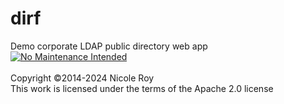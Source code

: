 # dirf
Demo corporate LDAP public directory web app
<br />
[![No Maintenance Intended](http://unmaintained.tech/badge.svg)](http://unmaintained.tech/)
<br /> 
<br />
Copyright ©2014-2024 Nicole Roy<br />
This work is licensed under the terms of the Apache 2.0 license
